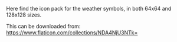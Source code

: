 Here find the icon pack for the weather symbols, in both 64x64 and 128x128 sizes.

This can be downloaded from:
https://www.flaticon.com/collections/NDA4NjU3NTk=